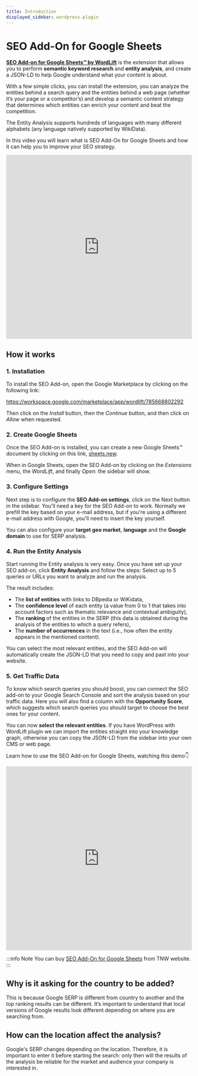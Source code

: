 ```yaml
---
title: Introduction
displayed_sidebar: wordpress-plugin
---
```


# SEO Add-On for Google Sheets

[**SEO Add-on for Google Sheets™ by WordLift**](https://wordlift.io/blog/en/seo-add-on-for-google-sheets/) is the extension that allows you to perform **semantic keyword research** and **entity analysis**, and create a JSON-LD to help Google understand what your content is about.

With a few simple clicks, you can install the extension, you can analyze the entities behind a search query and the entities behind a web page (whether it’s your page or a competitor’s) and develop a semantic content strategy that determines which entities can enrich your content and beat the competition.

The Entity Analysis supports hundreds of languages with many different alphabets (any language natively supported by WikiData).

In this video you will learn what is SEO Add-On for Google Sheets and how it can help you to improve your SEO strategy.


<iframe width="100%" height="500" src="https://www.youtube.com/embed/Fxb9tugJMe8" frameborder="0" allow="autoplay; encrypted-media" allowfullscreen></iframe>

## How it works

### 1. Installation

To install the SEO Add-on, open the Google Marketplace by clicking on the following link:

<a href="https://workspace.google.com/marketplace/app/wordlift/785668802292">https://workspace.google.com/marketplace/app/wordlift/785668802292</a>

Then click on the *Install* button, then the *Continue* button, and then click on *Allow* when requested.


### 2. Create Google Sheets

Once the SEO Add-on is installed, you can create a new Google Sheets™ document by clicking on this link, [sheets.new](http://sheets.new).

When in Google Sheets, open the SEO Add-on by clicking on the *Extensions* menu, the *WordLift*, and finally *Open*: the sidebar will show.


### 3. Configure Settings

Next step is to configure the **SEO Add-on settings**, click on the Next button in the sidebar.
You'll need a key for the SEO Add-on to work. Normally we prefill the key based on your e-mail address, but if you're using a different e-mail address with Google, you'll need to insert the key yourself.

You can also configure your **target geo market**, **language** and the **Google domain** to use for SERP analysis.


### 4. Run the Entity Analysis 

Start running the Entity analysis is very easy. Once you have set up your SEO add-on, click **Entity Analysis** and follow the steps: Select up to 5 queries or URLs you want to analyze and run the analysis.

The result includes:
- The **list of entities** with links to DBpedia or WiKidata,
- The **confidence level** of each entity (a value from 0 to 1 that takes into account factors such as thematic relevance and contextual ambiguity),
- The **ranking** of the entities in the SERP (this data is obtained during the analysis of the entities to which a query refers),
- The **number of occurrences** in the text (i.e., how often the entity appears in the mentioned content).

You can select the most relevant entities, and the SEO Add-on will automatically create the JSON-LD that you need to copy and past into your website. 


### 5. Get Traffic Data 

To know which search queries you should boost, you can connect the SEO add-on to your Google Search Console and sort the analysis based on your traffic data. Here you will also find a column with the **Opportunity Score**, which suggests which search queries you should target to choose the best ones for your content.

You can now **select the relevant entities**. If you have WordPress with WordLift plugin we can import the entities straight into your knowledge graph, otherwise you can copy the JSON-LD from the sidebar into your own CMS or web page.

Learn how to use the SEO Add-on for Google Sheets, watching this demo👇

<iframe width="100%" height="500" src="https://www.youtube.com/embed/bhxiRj7_ZKs" frameborder="0" allow="autoplay; encrypted-media" allowfullscreen></iframe>


:::info Note
You can buy [SEO Add-On for Google Sheets](https://deals.thenextweb.com/sales/lifetime-subscription-wordlift-standard?aid=&utm_campaign=feed&utm_medium=RSS&utm_source=thenextweb) from TNW website.
:::

## Why is it asking for the country to be added?

This is because Google SERP is different from country to another and the top ranking results can be different. It’s important to understand that local versions of Google results look different depending on where you are searching from.

## How can the location affect the analysis?

Google's SERP changes depending on the location. Therefore, it is important to enter it before starting the search: only then will the results of the analysis be reliable for the market and audience your company is interested in.
